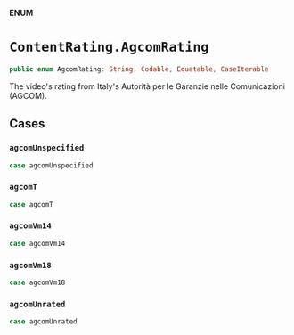 **ENUM**

# `ContentRating.AgcomRating`

```swift
public enum AgcomRating: String, Codable, Equatable, CaseIterable
```

The video's rating from Italy's Autorità per le Garanzie nelle Comunicazioni (AGCOM).

## Cases
### `agcomUnspecified`

```swift
case agcomUnspecified
```

### `agcomT`

```swift
case agcomT
```

### `agcomVm14`

```swift
case agcomVm14
```

### `agcomVm18`

```swift
case agcomVm18
```

### `agcomUnrated`

```swift
case agcomUnrated
```
